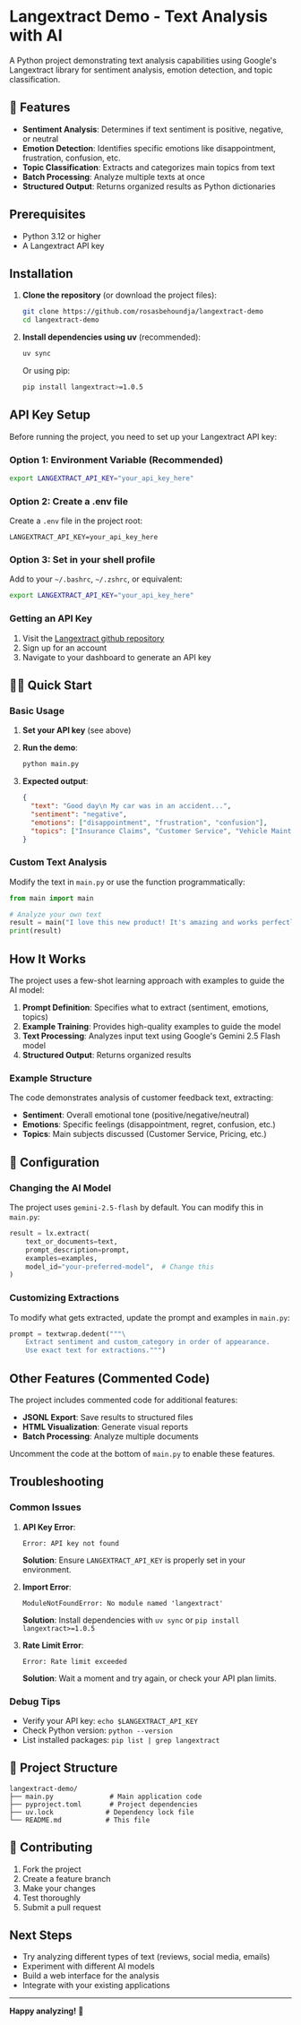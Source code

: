 # Langextract Demo - Text Analysis with AI

A Python project demonstrating text analysis capabilities using Google's Langextract library for sentiment analysis, emotion detection, and topic classification.

## 🚀 Features

- **Sentiment Analysis**: Determines if text sentiment is positive, negative, or neutral
- **Emotion Detection**: Identifies specific emotions like disappointment, frustration, confusion, etc.
- **Topic Classification**: Extracts and categorizes main topics from text
- **Batch Processing**: Analyze multiple texts at once
- **Structured Output**: Returns organized results as Python dictionaries

## Prerequisites

- Python 3.12 or higher
- A Langextract API key

## Installation

1. **Clone the repository** (or download the project files):
   ```bash
   git clone https://github.com/rosasbehoundja/langextract-demo
   cd langextract-demo
   ```

2. **Install dependencies using uv** (recommended):
   ```bash
   uv sync
   ```

   Or using pip:
   ```bash
   pip install langextract>=1.0.5
   ```

## API Key Setup

Before running the project, you need to set up your Langextract API key:

### Option 1: Environment Variable (Recommended)
```bash
export LANGEXTRACT_API_KEY="your_api_key_here"
```

### Option 2: Create a .env file
Create a `.env` file in the project root:
```env
LANGEXTRACT_API_KEY=your_api_key_here
```

### Option 3: Set in your shell profile
Add to your `~/.bashrc`, `~/.zshrc`, or equivalent:
```bash
export LANGEXTRACT_API_KEY="your_api_key_here"
```

### Getting an API Key
1. Visit the [Langextract github repository](https://github.com/google/langextract)
2. Sign up for an account
3. Navigate to your dashboard to generate an API key

## 🏃‍♂️ Quick Start

### Basic Usage

1. **Set your API key** (see above)

2. **Run the demo**:
   ```bash
   python main.py
   ```

3. **Expected output**:
   ```json
   {
     "text": "Good day\n My car was in an accident...",
     "sentiment": "negative",
     "emotions": ["disappointment", "frustration", "confusion"],
     "topics": ["Insurance Claims", "Customer Service", "Vehicle Maintenance"]
   }
   ```

### Custom Text Analysis

Modify the text in `main.py` or use the function programmatically:

```python
from main import main

# Analyze your own text
result = main("I love this new product! It's amazing and works perfectly.")
print(result)
```

## How It Works

The project uses a few-shot learning approach with examples to guide the AI model:

1. **Prompt Definition**: Specifies what to extract (sentiment, emotions, topics)
2. **Example Training**: Provides high-quality examples to guide the model
3. **Text Processing**: Analyzes input text using Google's Gemini 2.5 Flash model
4. **Structured Output**: Returns organized results

### Example Structure

The code demonstrates analysis of customer feedback text, extracting:
- **Sentiment**: Overall emotional tone (positive/negative/neutral)
- **Emotions**: Specific feelings (disappointment, regret, confusion, etc.)
- **Topics**: Main subjects discussed (Customer Service, Pricing, etc.)

## 🔧 Configuration

### Changing the AI Model

The project uses `gemini-2.5-flash` by default. You can modify this in `main.py`:

```python
result = lx.extract(
    text_or_documents=text,
    prompt_description=prompt,
    examples=examples,
    model_id="your-preferred-model",  # Change this
)
```

### Customizing Extractions

To modify what gets extracted, update the prompt and examples in `main.py`:

```python
prompt = textwrap.dedent("""\
    Extract sentiment and custom_category in order of appearance.
    Use exact text for extractions.""")
```

## Other Features (Commented Code)

The project includes commented code for additional features:

- **JSONL Export**: Save results to structured files
- **HTML Visualization**: Generate visual reports
- **Batch Processing**: Analyze multiple documents

Uncomment the code at the bottom of `main.py` to enable these features.

## Troubleshooting

### Common Issues

1. **API Key Error**:
   ```
   Error: API key not found
   ```
   **Solution**: Ensure `LANGEXTRACT_API_KEY` is properly set in your environment.

2. **Import Error**:
   ```
   ModuleNotFoundError: No module named 'langextract'
   ```
   **Solution**: Install dependencies with `uv sync` or `pip install langextract>=1.0.5`

3. **Rate Limit Error**:
   ```
   Error: Rate limit exceeded
   ```
   **Solution**: Wait a moment and try again, or check your API plan limits.

### Debug Tips

- Verify your API key: `echo $LANGEXTRACT_API_KEY`
- Check Python version: `python --version`
- List installed packages: `pip list | grep langextract`

## 📁 Project Structure

```
langextract-demo/
├── main.py              # Main application code
├── pyproject.toml       # Project dependencies
├── uv.lock             # Dependency lock file
└── README.md           # This file
```

## 🤝 Contributing

1. Fork the project
2. Create a feature branch
3. Make your changes
4. Test thoroughly
5. Submit a pull request


## Next Steps

- Try analyzing different types of text (reviews, social media, emails)
- Experiment with different AI models
- Build a web interface for the analysis
- Integrate with your existing applications

---

**Happy analyzing!** 🎉
